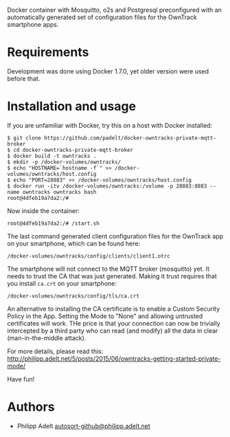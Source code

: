 Docker container with Mosquitto, o2s and Postgresql preconfigured with an automatically generated set of configuration files for the OwnTrack smartphone apps.

# Requirements

Development was done using Docker 1.7.0, yet older version were used before that.

# Installation and usage

If you are unfamiliar with Docker, try this on a host with Docker installed:

    $ git clone https://github.com/padelt/docker-owntracks-private-mqtt-broker
    $ cd docker-owntracks-private-mqtt-broker
    $ docker build -t owntracks .
    $ mkdir -p /docker-volumes/owntracks/
    $ echo "HOSTNAME=`hostname -f`" >> /docker-volumes/owntracks/host.config
    $ echo "PORT=28883" >> /docker-volumes/owntracks/host.config
    $ docker run -itv /docker-volumes/owntracks:/volume -p 28883:8883 --name owntracks owntracks bash
    root@4dfeb19a7da2:/#

Now inside the container:

    root@4dfeb19a7da2:/# /start.sh

The last command generated client configuration files for the OwnTrack app on your smartphone, which can be found here:

    /docker-volumes/owntracks/config/clients/client1.otrc

The smartphone will not connect to the MQTT broker (mosquitto) yet. It needs to trust the CA that was just generated. Making it trust requires that you install `ca.crt` on your smartphone:

    /docker-volumes/owntracks/config/tls/ca.crt

An alternative to installing the CA certificate is to enable a Custom Security Policy in the App. Setting the Mode to "None" and allowing untrusted certificates will work. THe price is that your connection can now be trivially intercepted by a third party who can read (and modify) all the data in clear (man-in-the-middle attack).

For more details, please read this:
http://philipp.adelt.net/5/posts/2015/06/owntracks-getting-started-private-mode/

Have fun!

# Authors

* Philipp Adelt <autosort-github@philipp.adelt.net>
